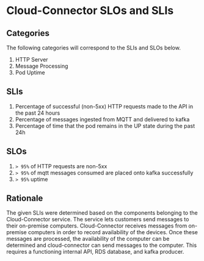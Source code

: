 # Cloud-Connector SLOs and SLIs

## Categories
The following categories will correspond to the SLIs and SLOs below.

1. HTTP Server
2. Message Processing
3. Pod Uptime

## SLIs
1. Percentage of successful (non-5xx) HTTP requests made to the API in the past 24 hours
2. Percentage of messages ingested from MQTT and delivered to kafka
3. Percentage of time that the pod remains in the UP state during the past 24h

## SLOs

1. `> 95%` of HTTP requests are non-5xx
2. `> 95%` of mqtt messages consumed are placed onto kafka successfully
3. `> 95%` uptime

## Rationale
The given SLIs were determined based on the components belonging to the Cloud-Connector service. The service lets customers send messages to their on-premise computers. Cloud-Connector receives messages from on-premise computers in order to record availability of the devices.  Once these messages are processed, the availability of the computer can be determined and cloud-connector can send messages to the computer.  This requires a functioning internal API, RDS database, and kafka producer.
